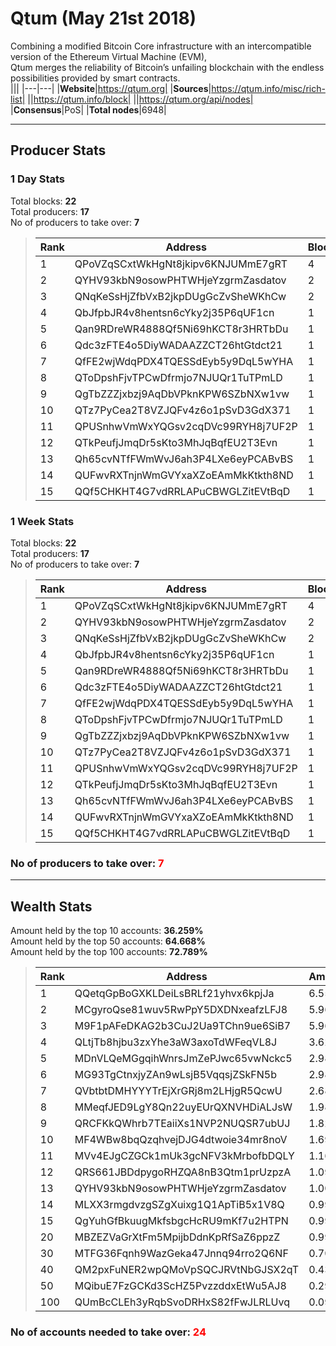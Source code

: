 # Qtum (May 21st 2018)
Combining a modified Bitcoin Core infrastructure with an intercompatible version of the Ethereum Virtual Machine (EVM),<br/>
Qtum merges the reliability of Bitcoin’s unfailing blockchain with the endless possibilities provided by smart contracts. <br/>
|||
|---|---|
|**Website**|https://qtum.org|
|**Sources**|https://qtum.info/misc/rich-list|
||https://qtum.info/block|
||https://qtum.org/api/nodes|
|**Consensus**|PoS|
|**Total nodes**|6948|

---
## Producer Stats
### 1 Day Stats
Total blocks: **22**<br/>
Total producers: **17**<br/>
No of producers to take over: **7**<br/>
> |Rank|Address|Blocks|
> |---|---|---|
> |1|QPoVZqSCxtWkHgNt8jkipv6KNJUMmE7gRT|4|
> |2|QYHV93kbN9osowPHTWHjeYzgrmZasdatov|2|
> |3|QNqKeSsHjZfbVxB2jkpDUgGcZvSheWKhCw|2|
> |4|QbJfpbJR4v8hentsn6cYky2j35P6qUF1cn|1|
> |5|Qan9RDreWR4888Qf5Ni69hKCT8r3HRTbDu|1|
> |6|Qdc3zFTE4o5DiyWADAAZZCT26htGtdct21|1|
> |7|QfFE2wjWdqPDX4TQESSdEyb5y9DqL5wYHA|1|
> |8|QToDpshFjvTPCwDfrmjo7NJUQr1TuTPmLD|1|
> |9|QgTbZZZjxbzj9AqDbVPknKPW6SZbNXw1vw|1|
> |10|QTz7PyCea2T8VZJQFv4z6o1pSvD3GdX371|1|
> |11|QPUSnhwVmWxYQGsv2cqDVc99RYH8j7UF2P|1|
> |12|QTkPeufjJmqDr5sKto3MhJqBqfEU2T3Evn|1|
> |13|Qh65cvNTfFWmWvJ6ah3P4LXe6eyPCABvBS|1|
> |14|QUFwvRXTnjnWmGVYxaXZoEAmMkKtkth8ND|1|
> |15|QQf5CHKHT4G7vdRRLAPuCBWGLZitEVtBqD|1|

### 1 Week Stats
Total blocks: **22**<br/>
Total producers: **17**<br/>
No of producers to take over: **7**<br/>
> |Rank|Address|Blocks|
> |---|---|---|
> |1|QPoVZqSCxtWkHgNt8jkipv6KNJUMmE7gRT|4|
> |2|QYHV93kbN9osowPHTWHjeYzgrmZasdatov|2|
> |3|QNqKeSsHjZfbVxB2jkpDUgGcZvSheWKhCw|2|
> |4|QbJfpbJR4v8hentsn6cYky2j35P6qUF1cn|1|
> |5|Qan9RDreWR4888Qf5Ni69hKCT8r3HRTbDu|1|
> |6|Qdc3zFTE4o5DiyWADAAZZCT26htGtdct21|1|
> |7|QfFE2wjWdqPDX4TQESSdEyb5y9DqL5wYHA|1|
> |8|QToDpshFjvTPCwDfrmjo7NJUQr1TuTPmLD|1|
> |9|QgTbZZZjxbzj9AqDbVPknKPW6SZbNXw1vw|1|
> |10|QTz7PyCea2T8VZJQFv4z6o1pSvD3GdX371|1|
> |11|QPUSnhwVmWxYQGsv2cqDVc99RYH8j7UF2P|1|
> |12|QTkPeufjJmqDr5sKto3MhJqBqfEU2T3Evn|1|
> |13|Qh65cvNTfFWmWvJ6ah3P4LXe6eyPCABvBS|1|
> |14|QUFwvRXTnjnWmGVYxaXZoEAmMkKtkth8ND|1|
> |15|QQf5CHKHT4G7vdRRLAPuCBWGLZitEVtBqD|1|

### **No of producers to take over: <span style="color:red">7</span>**

---
## Wealth Stats
Amount held by the top 10 accounts: **36.259%**<br/>
Amount held by the top 50 accounts: **64.668%**<br/>
Amount held by the top 100 accounts: **72.789%**<br/>
> |Rank|Address|Amount(%)|
> |---|---|---|
> |1|QQetqGpBoGXKLDeiLsBRLf21yhvx6kpjJa|6.5532|
> |2|MCgyroQse81wuv5RwPpY5DXDNxeafzLFJ8|5.9637|
> |3|M9F1pAFeDKAG2b3CuJ2Ua9TChn9ue6SiB7|5.9637|
> |4|QLtjTb8hjbu3zxYhe3aW3axoTdWFeqVL8J|3.6252|
> |5|MDnVLQeMGgqihWnrsJmZePJwc65vwNckc5|2.9818|
> |6|MG93TgCtnxjyZAn9wLsjB5VqqsjZSkFN5b|2.9818|
> |7|QVbtbtDMHYYYTrEjXrGRj8m2LHjgR5QcwU|2.6829|
> |8|MMeqfJED9LgY8Qn22uyEUrQXNVHDiALJsW|1.9879|
> |9|QRCFKkQWhrb7TEaiiXs1NVP2NUQSR7ubUJ|1.8273|
> |10|MF4WBw8bqQzqhvejDJG4dtwoie34mr8noV|1.6911|
> |11|MVv4EJgCZGCk1mUk3gcNFV3kMrbofbDQLY|1.1648|
> |12|QRS661JBDdpygoRHZQA8nB3Qtm1prUzpzA|1.0933|
> |13|QYHV93kbN9osowPHTWHjeYzgrmZasdatov|1.0065|
> |14|MLXX3rmgdvzgSZgXuixg1Q1ApTiB5x1V8Q|0.99390|
> |15|QgYuhGfBkuugMkfsbgcHcRU9mKf7u2HTPN|0.99390|
> |20|MBZEZVaGrXtFm5MpijbDdnKpRfSaZ6ppzZ|0.99390|
> |30|MTFG36Fqnh9WazGeka47Jnnq94rro2Q6NF|0.70230|
> |40|QM2pxFuNER2wpQMoVpSQCJRVtNbGJSX2qT|0.43680|
> |50|MQibuE7FzGCKd3ScHZ5PvzzddxEtWu5AJ8|0.29820|
> |100|QUmBcCLEh3yRqbSvoDRHxS82fFwJLRLUvq|0.094900|

### **No of accounts needed to take over: <span style="color:red">24</span>**
